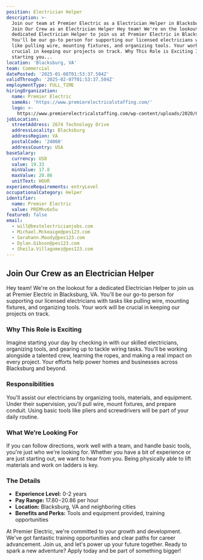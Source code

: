 ```yaml
---
position: Electrician Helper
description: >-
  Join our team at Premier Electric as a Electrician Helper in Blacksburg, VA.
  Join Our Crew as an Electrician Helper Hey team! We're on the lookout for a
  dedicated Electrician Helper to join us at Premier Electric in Blacksburg, VA.
  You'll be our go-to person for supporting our licensed electricians with tasks
  like pulling wire, mounting fixtures, and organizing tools. Your work will be
  crucial in keeping our projects on track. Why This Role is Exciting Imagine
  starting you...
location: 'Blacksburg, VA'
team: Commercial
datePosted: '2025-01-08T01:53:37.504Z'
validThrough: '2025-02-07T01:53:37.504Z'
employmentType: FULL_TIME
hiringOrganization:
  name: Premier Electric
  sameAs: 'https://www.premierelectricalstaffing.com/'
  logo: >-
    https://www.premierelectricalstaffing.com/wp-content/uploads/2020/05/Premier-Electrical-Staffing-logo.png
jobLocation:
  streetAddress: 2674 Technology Drive
  addressLocality: Blacksburg
  addressRegion: VA
  postalCode: '24060'
  addressCountry: USA
baseSalary:
  currency: USD
  value: 19.33
  minValue: 17.8
  maxValue: 20.86
  unitText: HOUR
experienceRequirements: entryLevel
occupationalCategory: Helper
identifier:
  name: Premier Electric
  value: PREMhv6o5u
featured: false
email:
  - will@bestelectricianjobs.com
  - Michael.Mckeaige@pes123.com
  - Sarahann.Moody@pes123.com
  - Dylan.Gibson@pes123.com
  - Sheila.Villagomez@pes123.com
---
```




## Join Our Crew as an Electrician Helper

Hey team! We're on the lookout for a dedicated Electrician Helper to join us at Premier Electric in Blacksburg, VA. You'll be our go-to person for supporting our licensed electricians with tasks like pulling wire, mounting fixtures, and organizing tools. Your work will be crucial in keeping our projects on track.

### Why This Role is Exciting

Imagine starting your day by checking in with our skilled electricians, organizing tools, and gearing up to tackle wiring tasks. You'll be working alongside a talented crew, learning the ropes, and making a real impact on every project. Your efforts help power homes and businesses across Blacksburg and beyond.

### Responsibilities

You'll assist our electricians by organizing tools, materials, and equipment. Under their supervision, you'll pull wire, mount fixtures, and prepare conduit. Using basic tools like pliers and screwdrivers will be part of your daily routine.

### What We’re Looking For

If you can follow directions, work well with a team, and handle basic tools, you're just who we're looking for. Whether you have a bit of experience or are just starting out, we want to hear from you. Being physically able to lift materials and work on ladders is key.

### The Details

- **Experience Level:** 0-2 years
- **Pay Range:** $17.80-$20.86 per hour
- **Location:** Blacksburg, VA and neighboring cities
- **Benefits and Perks:** Tools and equipment provided, training opportunities

At Premier Electric, we're committed to your growth and development. We've got fantastic training opportunities and clear paths for career advancement. Join us, and let's power up your future together. Ready to spark a new adventure? Apply today and be part of something bigger!